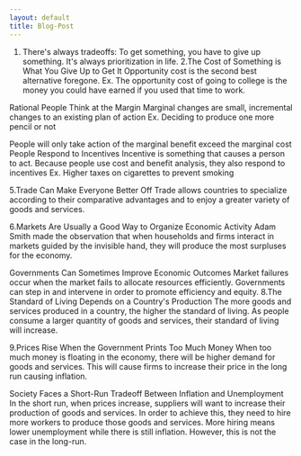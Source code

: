 ```yaml
---
layout: default
title: Blog-Post
---
```

1. There's always tradeoffs: To get something, you have to give up something. It's always prioritization in life.
2.The Cost of Something is What You Give Up to Get It Opportunity cost is the second best alternative foregone. Ex. The opportunity cost of going to college is the money you could have earned if you used that time to work.

Rational People Think at the Margin Marginal changes are small, incremental changes to an existing plan of action Ex. Deciding to produce one more pencil or not

People will only take action of the marginal benefit exceed the marginal cost People Respond to Incentives Incentive is something that causes a person to act. Because people use cost and benefit analysis, they also respond to incentives Ex. Higher taxes on cigarettes to prevent smoking

5.Trade Can Make Everyone Better Off Trade allows countries to specialize according to their comparative advantages and to enjoy a greater variety of goods and services.

6.Markets Are Usually a Good Way to Organize Economic Activity Adam Smith made the observation that when households and firms interact in markets guided by the invisible hand, they will produce the most surpluses for the economy.

Governments Can Sometimes Improve Economic Outcomes Market failures occur when the market fails to allocate resources efficiently. Governments can step in and intervene in order to promote efficiency and equity.
8.The Standard of Living Depends on a Country's Production The more goods and services produced in a country, the higher the standard of living. As people consume a larger quantity of goods and services, their standard of living will increase.

9.Prices Rise When the Government Prints Too Much Money When too much money is floating in the economy, there will be higher demand for goods and services. This will cause firms to increase their price in the long run causing inflation.

Society Faces a Short-Run Tradeoff Between Inflation and Unemployment In the short run, when prices increase, suppliers will want to increase their production of goods and services. In order to achieve this, they need to hire more workers to produce those goods and services. More hiring means lower unemployment while there is still inflation. However, this is not the case in the long-run.
